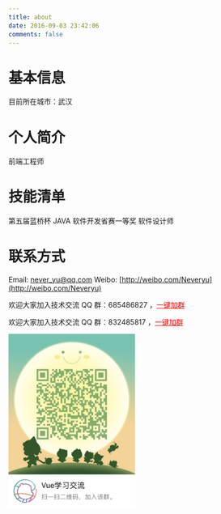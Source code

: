 ```yaml
---
title: about
date: 2016-09-03 23:42:06
comments: false
---
```


# 基本信息

目前所在城市：武汉

# 个人简介

前端工程师

<!-- 喜欢 javascript 语言和相关组件以及 backbone、vue.js、node.js、mongoDB、PHP、JAVA、GO、Redis、Docker、Linux等后端、数据库技术 -->

<!--
# 技能清单
后端语言：Java/Node
前端框架：zepto/jQuery/jQuery EasyUI/Bootstrap/Vue/React
前端工具：sass/compass/impressjs/hexo/requirejs/seajs
数据库相关：MySQL/SQL Server/Redis/
版本管理、文档和自动化部署工具：Svn/Git/Grunt/Gulp
单元测试：PHPUnit/SimpleTest/Qunit
Web框架：ThinkPHP/Spring MVC/CodeIgniter

-->

# 技能清单

第五届蓝桥杯 JAVA 软件开发省赛一等奖
软件设计师

# 联系方式

Email: never_yu@qq.com
Weibo: [http://weibo.com/Neveryu](http://weibo.com/Neveryu)

欢迎大家加入技术交流 QQ 群：685486827 ，<a target="_blank" style="color: red;" href="//shang.qq.com/wpa/qunwpa?idkey=32da7a18744756b0d8ffdd05b84999afecb5265dbad0fb119033e122abe803f3">一键加群</a>

欢迎大家加入技术交流 QQ 群：832485817 ，<a target="_blank" style="color: red;" href="//shang.qq.com/wpa/qunwpa?idkey=ce9f5f0d1d7553fb5634521f79a89668ad0d798eb35047f93300df63ebae4c05">一键加群</a>

<img src="/images/qq-group.png" alt="加入qq群" width="250" style="margin: 0;">
